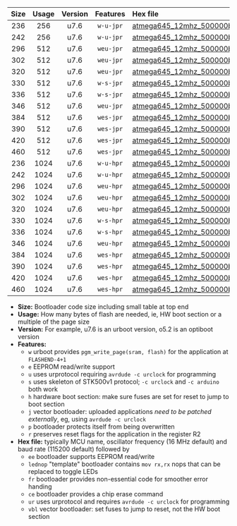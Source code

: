 |Size|Usage|Version|Features|Hex file|
|:-:|:-:|:-:|:-:|:--|
|236|256|u7.6|`w-u-jpr`|[atmega645_12mhz_500000bps_ur_vbl.hex](https://raw.githubusercontent.com/stefanrueger/urboot/main/bootloaders/atmega645/fcpu_12mhz/500000_bps/atmega645_12mhz_500000bps_ur_vbl.hex)|
|242|256|u7.6|`w-u-jpr`|[atmega645_12mhz_500000bps_lednop_ur_vbl.hex](https://raw.githubusercontent.com/stefanrueger/urboot/main/bootloaders/atmega645/fcpu_12mhz/500000_bps/atmega645_12mhz_500000bps_lednop_ur_vbl.hex)|
|296|512|u7.6|`weu-jpr`|[atmega645_12mhz_500000bps_ee_ur_vbl.hex](https://raw.githubusercontent.com/stefanrueger/urboot/main/bootloaders/atmega645/fcpu_12mhz/500000_bps/atmega645_12mhz_500000bps_ee_ur_vbl.hex)|
|302|512|u7.6|`weu-jpr`|[atmega645_12mhz_500000bps_ee_lednop_ur_vbl.hex](https://raw.githubusercontent.com/stefanrueger/urboot/main/bootloaders/atmega645/fcpu_12mhz/500000_bps/atmega645_12mhz_500000bps_ee_lednop_ur_vbl.hex)|
|320|512|u7.6|`weu-jpr`|[atmega645_12mhz_500000bps_ee_lednop_fr_ur_vbl.hex](https://raw.githubusercontent.com/stefanrueger/urboot/main/bootloaders/atmega645/fcpu_12mhz/500000_bps/atmega645_12mhz_500000bps_ee_lednop_fr_ur_vbl.hex)|
|330|512|u7.6|`w-s-jpr`|[atmega645_12mhz_500000bps_vbl.hex](https://raw.githubusercontent.com/stefanrueger/urboot/main/bootloaders/atmega645/fcpu_12mhz/500000_bps/atmega645_12mhz_500000bps_vbl.hex)|
|336|512|u7.6|`w-s-jpr`|[atmega645_12mhz_500000bps_lednop_vbl.hex](https://raw.githubusercontent.com/stefanrueger/urboot/main/bootloaders/atmega645/fcpu_12mhz/500000_bps/atmega645_12mhz_500000bps_lednop_vbl.hex)|
|346|512|u7.6|`weu-jpr`|[atmega645_12mhz_500000bps_ee_lednop_fr_ce_ur_vbl.hex](https://raw.githubusercontent.com/stefanrueger/urboot/main/bootloaders/atmega645/fcpu_12mhz/500000_bps/atmega645_12mhz_500000bps_ee_lednop_fr_ce_ur_vbl.hex)|
|384|512|u7.6|`wes-jpr`|[atmega645_12mhz_500000bps_ee_vbl.hex](https://raw.githubusercontent.com/stefanrueger/urboot/main/bootloaders/atmega645/fcpu_12mhz/500000_bps/atmega645_12mhz_500000bps_ee_vbl.hex)|
|390|512|u7.6|`wes-jpr`|[atmega645_12mhz_500000bps_ee_lednop_vbl.hex](https://raw.githubusercontent.com/stefanrueger/urboot/main/bootloaders/atmega645/fcpu_12mhz/500000_bps/atmega645_12mhz_500000bps_ee_lednop_vbl.hex)|
|420|512|u7.6|`wes-jpr`|[atmega645_12mhz_500000bps_ee_lednop_fr_vbl.hex](https://raw.githubusercontent.com/stefanrueger/urboot/main/bootloaders/atmega645/fcpu_12mhz/500000_bps/atmega645_12mhz_500000bps_ee_lednop_fr_vbl.hex)|
|460|512|u7.6|`wes-jpr`|[atmega645_12mhz_500000bps_ee_lednop_fr_ce_vbl.hex](https://raw.githubusercontent.com/stefanrueger/urboot/main/bootloaders/atmega645/fcpu_12mhz/500000_bps/atmega645_12mhz_500000bps_ee_lednop_fr_ce_vbl.hex)|
|236|1024|u7.6|`w-u-hpr`|[atmega645_12mhz_500000bps_ur.hex](https://raw.githubusercontent.com/stefanrueger/urboot/main/bootloaders/atmega645/fcpu_12mhz/500000_bps/atmega645_12mhz_500000bps_ur.hex)|
|242|1024|u7.6|`w-u-hpr`|[atmega645_12mhz_500000bps_lednop_ur.hex](https://raw.githubusercontent.com/stefanrueger/urboot/main/bootloaders/atmega645/fcpu_12mhz/500000_bps/atmega645_12mhz_500000bps_lednop_ur.hex)|
|296|1024|u7.6|`weu-hpr`|[atmega645_12mhz_500000bps_ee_ur.hex](https://raw.githubusercontent.com/stefanrueger/urboot/main/bootloaders/atmega645/fcpu_12mhz/500000_bps/atmega645_12mhz_500000bps_ee_ur.hex)|
|302|1024|u7.6|`weu-hpr`|[atmega645_12mhz_500000bps_ee_lednop_ur.hex](https://raw.githubusercontent.com/stefanrueger/urboot/main/bootloaders/atmega645/fcpu_12mhz/500000_bps/atmega645_12mhz_500000bps_ee_lednop_ur.hex)|
|320|1024|u7.6|`weu-hpr`|[atmega645_12mhz_500000bps_ee_lednop_fr_ur.hex](https://raw.githubusercontent.com/stefanrueger/urboot/main/bootloaders/atmega645/fcpu_12mhz/500000_bps/atmega645_12mhz_500000bps_ee_lednop_fr_ur.hex)|
|330|1024|u7.6|`w-s-hpr`|[atmega645_12mhz_500000bps.hex](https://raw.githubusercontent.com/stefanrueger/urboot/main/bootloaders/atmega645/fcpu_12mhz/500000_bps/atmega645_12mhz_500000bps.hex)|
|336|1024|u7.6|`w-s-hpr`|[atmega645_12mhz_500000bps_lednop.hex](https://raw.githubusercontent.com/stefanrueger/urboot/main/bootloaders/atmega645/fcpu_12mhz/500000_bps/atmega645_12mhz_500000bps_lednop.hex)|
|346|1024|u7.6|`weu-hpr`|[atmega645_12mhz_500000bps_ee_lednop_fr_ce_ur.hex](https://raw.githubusercontent.com/stefanrueger/urboot/main/bootloaders/atmega645/fcpu_12mhz/500000_bps/atmega645_12mhz_500000bps_ee_lednop_fr_ce_ur.hex)|
|384|1024|u7.6|`wes-hpr`|[atmega645_12mhz_500000bps_ee.hex](https://raw.githubusercontent.com/stefanrueger/urboot/main/bootloaders/atmega645/fcpu_12mhz/500000_bps/atmega645_12mhz_500000bps_ee.hex)|
|390|1024|u7.6|`wes-hpr`|[atmega645_12mhz_500000bps_ee_lednop.hex](https://raw.githubusercontent.com/stefanrueger/urboot/main/bootloaders/atmega645/fcpu_12mhz/500000_bps/atmega645_12mhz_500000bps_ee_lednop.hex)|
|420|1024|u7.6|`wes-hpr`|[atmega645_12mhz_500000bps_ee_lednop_fr.hex](https://raw.githubusercontent.com/stefanrueger/urboot/main/bootloaders/atmega645/fcpu_12mhz/500000_bps/atmega645_12mhz_500000bps_ee_lednop_fr.hex)|
|460|1024|u7.6|`wes-hpr`|[atmega645_12mhz_500000bps_ee_lednop_fr_ce.hex](https://raw.githubusercontent.com/stefanrueger/urboot/main/bootloaders/atmega645/fcpu_12mhz/500000_bps/atmega645_12mhz_500000bps_ee_lednop_fr_ce.hex)|

- **Size:** Bootloader code size including small table at top end
- **Usage:** How many bytes of flash are needed, ie, HW boot section or a multiple of the page size
- **Version:** For example, u7.6 is an urboot version, o5.2 is an optiboot version
- **Features:**
  + `w` urboot provides `pgm_write_page(sram, flash)` for the application at `FLASHEND-4+1`
  + `e` EEPROM read/write support
  + `u` uses urprotocol requiring `avrdude -c urclock` for programming
  + `s` uses skeleton of STK500v1 protocol; `-c urclock` and `-c arduino` both work
  + `h` hardware boot section: make sure fuses are set for reset to jump to boot section
  + `j` vector bootloader: uploaded applications *need to be patched externally*, eg, using `avrdude -c urclock`
  + `p` bootloader protects itself from being overwritten
  + `r` preserves reset flags for the application in the register R2
- **Hex file:** typically MCU name, oscillator frequency (16 MHz default) and baud rate (115200 default) followed by
  + `ee` bootloader supports EEPROM read/write
  + `lednop` "template" bootloader contains `mov rx,rx` nops that can be replaced to toggle LEDs
  + `fr` bootloader provides non-essential code for smoother error handing
  + `ce` bootloader provides a chip erase command
  + `ur` uses urprotocol and requires `avrdude -c urclock` for programming
  + `vbl` vector bootloader: set fuses to jump to reset, not the HW boot section
